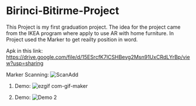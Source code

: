 # Birinci-Bitirme-Project

This Project is my first graduation project. The idea for the project came from the IKEA program where apply to use AR with home furniture. 
In Project used the Marker to get reailty position in word.

Apk in this link: https://drive.google.com/file/d/15ESrcfK7lCSHBevg2Msn91UxCRdLYrBp/view?usp=sharing


Marker Scanning:
![ScanAdd](https://user-images.githubusercontent.com/68125916/96298765-b0a8ea00-0ffb-11eb-92fb-1c275a22351b.gif)

1. Demo:
![ezgif com-gif-maker](https://user-images.githubusercontent.com/68125916/96304959-ba374f80-1005-11eb-9377-6a9a6e899f65.gif)

2. Demo:
![Demo 2](https://user-images.githubusercontent.com/68125916/96305732-046d0080-1007-11eb-8679-6e2e2472f34a.gif)
